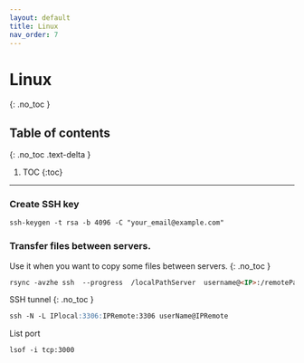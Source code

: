 ```yaml
---
layout: default
title: Linux
nav_order: 7
---
```


# Linux
{: .no_toc }

## Table of contents
{: .no_toc .text-delta }

1. TOC
{:toc}

---

### Create SSH key

```markdown
ssh-keygen -t rsa -b 4096 -C "your_email@example.com"
```


### Transfer files between servers.

 Use it when you want to copy some files between servers.
{: .no_toc }

```markdown
rsync -avzhe ssh  --progress  /localPathServer  username@<IP>:/remotePathServer 
```

SSH tunnel
{: .no_toc }

```markdown
ssh -N -L IPlocal:3306:IPRemote:3306 userName@IPRemote
```

List port

```markdown
lsof -i tcp:3000
```

